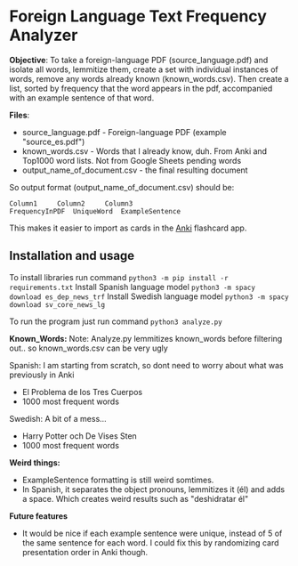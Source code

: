 # Foreign Language Text Frequency Analyzer

**Objective**: To take a foreign-language PDF (source_language.pdf) and isolate all words, lemmitize them, create a set with individual instances of words, remove any words already known (known_words.csv). Then create a list, sorted by frequency that the word appears in the pdf, accompanied with an example sentence of that word.

**Files**:
- source_language.pdf - Foreign-language PDF (example "source_es.pdf")
- known_words.csv - Words that I already know, duh. From Anki and Top1000 word lists. Not from Google Sheets pending words
- output_name_of_document.csv - the final resulting document


So output format (output_name_of_document.csv) should be:
```
Column1		Column2		Column3
FrequencyInPDF	UniqueWord	ExampleSentence
```
This makes it easier to import as cards in the [Anki](https://apps.ankiweb.net/) flashcard app.



## Installation and usage
To install libraries run command `python3 -m pip install -r requirements.txt`
Install Spanish language model `python3 -m spacy download es_dep_news_trf`
Install Swedish language model `python3 -m spacy download sv_core_news_lg`

To run the program just run command `python3 analyze.py`


**Known_Words:**
Note: Analyze.py lemmitizes known_words before filtering out.. so known_words.csv can be very ugly

Spanish: I am starting from scratch, so dont need to worry about what was previously in Anki
- El Problema de los Tres Cuerpos
- 1000 most frequent words

Swedish: A bit of a mess...
- Harry Potter och De Vises Sten
- 1000 most frequent words


**Weird things:**
- ExampleSentence formatting is still weird somtimes.
- In Spanish, it separates the object pronouns, lemmitizes it (él) and adds a space. Which creates weird results such as "deshidratar él"


**Future features**
- It would be nice if each example sentence were unique, instead of 5 of the same sentence for each word. I could fix this by randomizing card presentation order in Anki though.